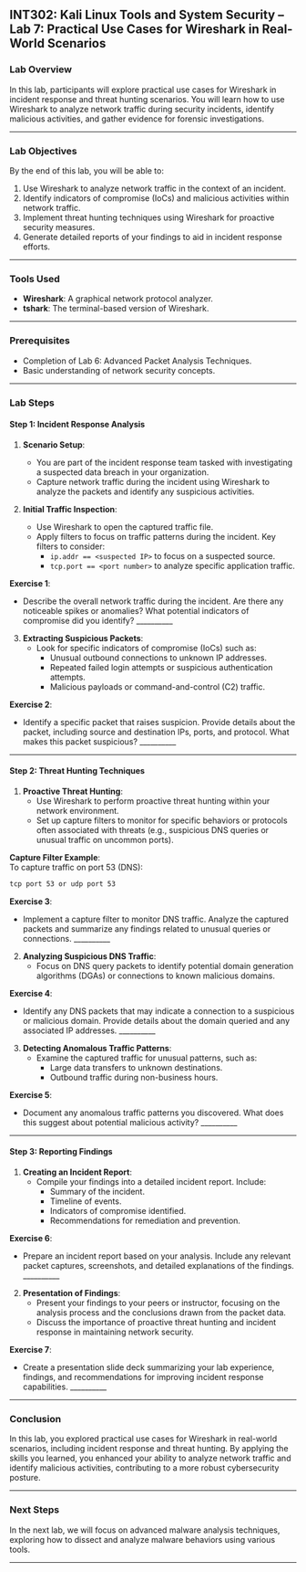 

## **INT302: Kali Linux Tools and System Security – Lab 7: Practical Use Cases for Wireshark in Real-World Scenarios**

### **Lab Overview**
In this lab, participants will explore practical use cases for Wireshark in incident response and threat hunting scenarios. You will learn how to use Wireshark to analyze network traffic during security incidents, identify malicious activities, and gather evidence for forensic investigations.

---

### **Lab Objectives**
By the end of this lab, you will be able to:
1. Use Wireshark to analyze network traffic in the context of an incident.
2. Identify indicators of compromise (IoCs) and malicious activities within network traffic.
3. Implement threat hunting techniques using Wireshark for proactive security measures.
4. Generate detailed reports of your findings to aid in incident response efforts.

---

### **Tools Used**
- **Wireshark**: A graphical network protocol analyzer.
- **tshark**: The terminal-based version of Wireshark.

---

### **Prerequisites**
- Completion of Lab 6: Advanced Packet Analysis Techniques.
- Basic understanding of network security concepts.

---

### **Lab Steps**

#### **Step 1: Incident Response Analysis**

1. **Scenario Setup**:
   - You are part of the incident response team tasked with investigating a suspected data breach in your organization.
   - Capture network traffic during the incident using Wireshark to analyze the packets and identify any suspicious activities.

2. **Initial Traffic Inspection**:
   - Use Wireshark to open the captured traffic file.
   - Apply filters to focus on traffic patterns during the incident. Key filters to consider:
     - `ip.addr == <suspected IP>` to focus on a suspected source.
     - `tcp.port == <port number>` to analyze specific application traffic.

**Exercise 1**:  
- Describe the overall network traffic during the incident. Are there any noticeable spikes or anomalies? What potential indicators of compromise did you identify? __________

3. **Extracting Suspicious Packets**:
   - Look for specific indicators of compromise (IoCs) such as:
     - Unusual outbound connections to unknown IP addresses.
     - Repeated failed login attempts or suspicious authentication attempts.
     - Malicious payloads or command-and-control (C2) traffic.

**Exercise 2**:  
- Identify a specific packet that raises suspicion. Provide details about the packet, including source and destination IPs, ports, and protocol. What makes this packet suspicious? __________

---

#### **Step 2: Threat Hunting Techniques**

1. **Proactive Threat Hunting**:
   - Use Wireshark to perform proactive threat hunting within your network environment.
   - Set up capture filters to monitor for specific behaviors or protocols often associated with threats (e.g., suspicious DNS queries or unusual traffic on uncommon ports).

**Capture Filter Example**:  
To capture traffic on port 53 (DNS):  
```bash
tcp port 53 or udp port 53
```

**Exercise 3**:  
- Implement a capture filter to monitor DNS traffic. Analyze the captured packets and summarize any findings related to unusual queries or connections. __________

2. **Analyzing Suspicious DNS Traffic**:
   - Focus on DNS query packets to identify potential domain generation algorithms (DGAs) or connections to known malicious domains.

**Exercise 4**:  
- Identify any DNS packets that may indicate a connection to a suspicious or malicious domain. Provide details about the domain queried and any associated IP addresses. __________

3. **Detecting Anomalous Traffic Patterns**:
   - Examine the captured traffic for unusual patterns, such as:
     - Large data transfers to unknown destinations.
     - Outbound traffic during non-business hours.

**Exercise 5**:  
- Document any anomalous traffic patterns you discovered. What does this suggest about potential malicious activity? __________

---

#### **Step 3: Reporting Findings**

1. **Creating an Incident Report**:
   - Compile your findings into a detailed incident report. Include:
     - Summary of the incident.
     - Timeline of events.
     - Indicators of compromise identified.
     - Recommendations for remediation and prevention.

**Exercise 6**:  
- Prepare an incident report based on your analysis. Include any relevant packet captures, screenshots, and detailed explanations of the findings. __________

2. **Presentation of Findings**:
   - Present your findings to your peers or instructor, focusing on the analysis process and the conclusions drawn from the packet data.
   - Discuss the importance of proactive threat hunting and incident response in maintaining network security.

**Exercise 7**:  
- Create a presentation slide deck summarizing your lab experience, findings, and recommendations for improving incident response capabilities. __________

---

### **Conclusion**
In this lab, you explored practical use cases for Wireshark in real-world scenarios, including incident response and threat hunting. By applying the skills you learned, you enhanced your ability to analyze network traffic and identify malicious activities, contributing to a more robust cybersecurity posture.

---

### **Next Steps**
In the next lab, we will focus on advanced malware analysis techniques, exploring how to dissect and analyze malware behaviors using various tools.

---
